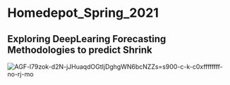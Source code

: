 # Homedepot_Spring_2021
## Exploring DeepLearing Forecasting Methodologies to predict Shrink

![AGF-l79zok-d2N-jJHuaqdOGtIjDghgWN6bcNZZs=s900-c-k-c0xffffffff-no-rj-mo](https://user-images.githubusercontent.com/7217067/115744307-11710080-a358-11eb-8e44-dad9a632252d.jpeg)

